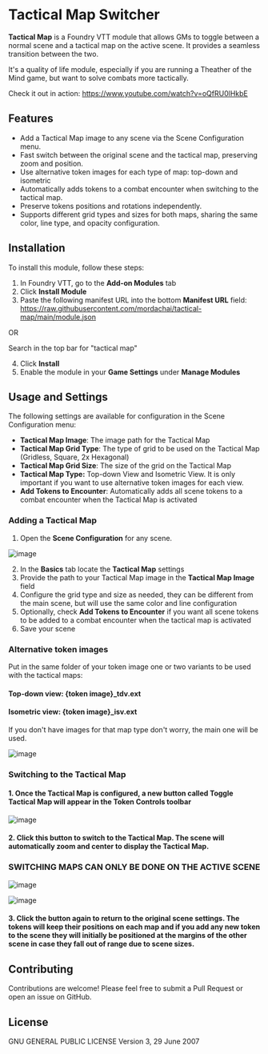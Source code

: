 # Tactical Map Switcher

**Tactical Map** is a Foundry VTT module that allows GMs to toggle between a normal scene and a tactical map on the active scene. It provides a seamless transition between the two.

It's a quality of life module, especially if you are running a Theather of the Mind game, but want to solve combats more tactically.

Check it out in action: https://www.youtube.com/watch?v=oQfRU0lHkbE

## Features

- Add a Tactical Map image to any scene via the Scene Configuration menu.
- Fast switch between the original scene and the tactical map, preserving zoom and position.
- Use alternative token images for each type of map: top-down and isometric
- Automatically adds tokens to a combat encounter when switching to the tactical map.
- Preserve tokens positions and rotations independently.
- Supports different grid types and sizes for both maps, sharing the same color, line type, and opacity configuration.

## Installation

To install this module, follow these steps:

1. In Foundry VTT, go to the **Add-on Modules** tab
2. Click **Install Module**
3. Paste the following manifest URL into the bottom **Manifest URL** field: 
https://raw.githubusercontent.com/mordachai/tactical-map/main/module.json

OR

Search in the top bar for "tactical map"

4. Click **Install**
5. Enable the module in your **Game Settings** under **Manage Modules**

## Usage and Settings

The following settings are available for configuration in the Scene Configuration menu:

- **Tactical Map Image**: The image path for the Tactical Map
- **Tactical Map Grid Type**: The type of grid to be used on the Tactical Map (Gridless, Square, 2x Hexagonal)
- **Tactical Map Grid Size**: The size of the grid on the Tactical Map
- **Tactical Map Type:** Top-down View and Isometric View. It is only important if you want to use alternative token images for each view. 
- **Add Tokens to Encounter**: Automatically adds all scene tokens to a combat encounter when the Tactical Map is activated

### Adding a Tactical Map

1. Open the **Scene Configuration** for any scene.

![image](https://github.com/user-attachments/assets/ef2d42d2-69a1-4b71-9592-40559256ca19)

2. In the **Basics** tab locate the **Tactical Map** settings
3. Provide the path to your Tactical Map image in the **Tactical Map Image** field
4. Configure the grid type and size as needed, they can be different from the main scene, but will use the same color and line configuration
5. Optionally, check **Add Tokens to Encounter** if you want all scene tokens to be added to a combat encounter when the tactical map is activated
6. Save your scene

### Alternative token images

Put in the same folder of your token image one or two variants to be used with the tactical maps:

#### Top-down view: {token image}_tdv.ext
#### Isometric view: {token image}_isv.ext

If you don't have images for that map type don't worry, the main one will be used.

![image](https://github.com/user-attachments/assets/af073b58-4ea2-4809-8c2f-28fbd4b43fc5)

### Switching to the Tactical Map

#### 1. Once the Tactical Map is configured, a new button called **Toggle Tactical Map** will appear in the Token Controls toolbar

![image](https://github.com/user-attachments/assets/67ddc0b4-1104-481d-adad-33c0c73d008a)

#### 2. Click this button to switch to the Tactical Map. The scene will automatically zoom and center to display the Tactical Map.

### SWITCHING MAPS CAN ONLY BE DONE ON THE **ACTIVE SCENE**

![image](https://github.com/user-attachments/assets/b2589eec-8645-4213-b0cc-bb3c968ccada)

![image](https://github.com/user-attachments/assets/f584fe67-79c7-463c-9e9a-69ac65b03c16)
   
#### 3. Click the button again to return to the original scene settings. The tokens will keep their positions on each map and if you add any new token to the scene they will initially be positioned at the margins of the other scene in case they fall out of range due to scene sizes. 

## Contributing

Contributions are welcome! Please feel free to submit a Pull Request or open an issue on GitHub.

## License
GNU GENERAL PUBLIC LICENSE Version 3, 29 June 2007



